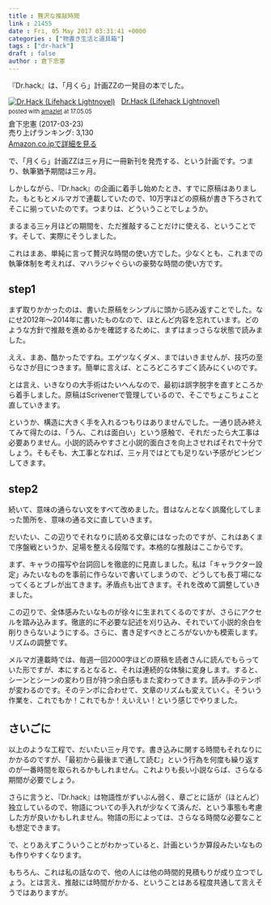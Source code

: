 ```yaml
---
title : 贅沢な推敲時間
link : 21455
date : Fri, 05 May 2017 03:31:41 +0000
categories : ["物書き生活と道具箱"]
tags : ["dr-hack"]
draft : false
author : 倉下忠憲
---
```


『Dr.hack』は、「月くら」計画ZZの一発目の本でした。

<div class="amazlet-box" style="margin-bottom:0px;"><div class="amazlet-image" style="float:left;margin:0px 12px 1px 0px;"><a href="http://www.amazon.co.jp/exec/obidos/ASIN/B06XTC39LY/rashita1000-22/ref=nosim/" name="amazletlink" target="_blank"><img src="https://images-fe.ssl-images-amazon.com/images/I/41VTeWXKoeL._SL160_.jpg" alt="Dr.Hack (Lifehack Lightnovel)" style="border: none;" /></a></div><div class="amazlet-info" style="line-height:120%; margin-bottom: 10px"><div class="amazlet-name" style="margin-bottom:10px;line-height:120%"><a href="http://www.amazon.co.jp/exec/obidos/ASIN/B06XTC39LY/rashita1000-22/ref=nosim/" name="amazletlink" target="_blank">Dr.Hack (Lifehack Lightnovel)</a><div class="amazlet-powered-date" style="font-size:80%;margin-top:5px;line-height:120%">posted with <a href="http://www.amazlet.com/" title="amazlet" target="_blank">amazlet</a> at 17.05.05</div></div><div class="amazlet-detail">倉下忠憲 (2017-03-23)<br />売り上げランキング: 3,130<br /></div><div class="amazlet-sub-info" style="float: left;"><div class="amazlet-link" style="margin-top: 5px"><a href="http://www.amazon.co.jp/exec/obidos/ASIN/B06XTC39LY/rashita1000-22/ref=nosim/" name="amazletlink" target="_blank">Amazon.co.jpで詳細を見る</a></div></div></div><div class="amazlet-footer" style="clear: left"></div></div>

で、「月くら」計画ZZは三ヶ月に一冊新刊を発売する、という計画です。つまり、執筆猶予期間は三ヶ月。

しかしながら、『Dr.hack』の企画に着手し始めたとき、すでに原稿はありました。もともとメルマガで連載していたので、10万字ほどの原稿が書き下ろされてそこに揃っていたのです。つまりは、どういうことでしょうか。

まるまる三ヶ月ほどの期間を、ただ推敲することだけに使える、ということです。そして、実際にそうしました。

これはまあ、単純に言って贅沢な時間の使い方でした。少なくとも、これまでの執筆体制を考えれば、マハラジャぐらいの豪勢な時間の使い方です。

<h2>step1</h2>

まず取りかかったのは、書いた原稿をシンプルに頭から読み返すことでした。なにせ2012年〜2014年に書いたものなので、ほとんど内容を忘れています。どのような方針で推敲を進めるかを確認するために、まずはまっさらな状態で読みました。

ええ、まあ、酷かったですね。エゲツなくダメ、まではいきませんが、技巧の至らなさが目につきます。簡単に言えば、ところどころすごく読みにくいのです。

とは言え、いきなりの大手術はたいへんなので、最初は誤字脱字を直すところから着手しました。原稿はScrivenerで管理しているので、そこでちょこちょこと直していきます。

というか、構造に大きく手を入れるつもりはありませんでした。一通り読み終えてみて得たのは、「うん、これは面白い」という感触で、それだったら大工事は必要ありません。小説的読みやすさと小説的面白さを向上させればそれで十分でしょう。そもそも、大工事となれば、三ヶ月ではとても足りない予感がビンビンしてきます。

<h2>step2</h2>

続いて、意味の通らない文をすべて改めました。昔はなんとなく誤魔化してしまった箇所を、意味の通る文に直していきます。

だいたい、この辺りでそれなりに読める文章にはなったのですが、これはあくまで序盤戦というか、足場を整える段階です。本格的な推敲はここからです。

まず、キャラの描写や台詞回しを徹底的に見直しました。私は「キャラクター設定」みたいなものを事前に作らないで書いてしまうので、どうしても長丁場になってくるとブレが出てきます。矛盾点も出てきます。それを改めて調整していきました。

この辺りで、全体感みたいなものが徐々に生まれてくるのですが、さらにアクセルを踏み込みます。徹底的に不必要な記述を刈り込み、それでいて小説的余白を削りきらないようにする。さらに、書き足すべきところがないかも模索します。リズムの調整です。

メルマガ連載時では、毎週一回2000字ほどの原稿を読者さんに読んでもらっていた形ですが、本にするとなると、それは連続的な体験に変身します。すると、シーンとシーンの変わり目が持つ余白感もまた変わってきます。読み手のテンポが変わるのです。そのテンポに合わせて、文章のリズムも変えていく。そういう作業を、これでもか！これでもか！えいえい！という感じでやりました。

<h2>さいごに</h2>

以上のような工程で、だいたい三ヶ月です。書き込みに関する時間もそれなりにかかるのですが、「最初から最後まで通して読む」という行為を何度も繰り返すのが一番時間を取られるかもしれません。これよりも長い小説ならば、さらなる期間が必要でしょう。

さらに言うと、『Dr.hack』は物語性がずいぶん弱く、章ごとに話が（ほとんど）独立しているので、物語についての手入れが少なくて済んだ、という事態も考慮した方が良いかもしれません。物語の形によっては、さらなる時間な必要なことも想定できます。

で、とりあえずこういうことがわかっていると、計画というか算段みたいなものも作りやすくなります。

もちろん、これは私の話なので、他の人には他の時間的見積もりが成り立つでしょう。とは言え、推敲には時間がかかる、ということはある程度共通して言えそうではありますが。